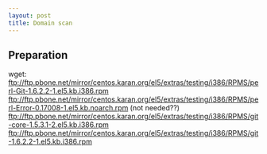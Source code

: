 ```yaml
--- 
layout: post
title: Domain scan
---
```

## Preparation
wget:
   ftp://ftp.pbone.net/mirror/centos.karan.org/el5/extras/testing/i386/RPMS/perl-Git-1.6.2.2-1.el5.kb.i386.rpm
   ftp://ftp.pbone.net/mirror/centos.karan.org/el5/extras/testing/i386/RPMS/perl-Error-0.17008-1.el5.kb.noarch.rpm
   (not needed??) ftp://ftp.pbone.net/mirror/centos.karan.org/el5/extras/testing/i386/RPMS/git-core-1.5.3.1-2.el5.kb.i386.rpm
   ftp://ftp.pbone.net/mirror/centos.karan.org/el5/extras/testing/i386/RPMS/git-1.6.2.2-1.el5.kb.i386.rpm
